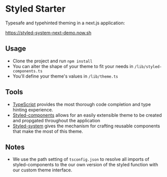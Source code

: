 # Styled Starter

Typesafe and typehinted theming in a next.js application:

https://styled-system-next-demo.now.sh

## Usage

- Clone the project and run `npm install`
- You can alter the shape of your theme to fit your needs in `/lib/styled-components.ts`
- You'll define your theme's values in `/lib/theme.ts`

## Tools

- [TypeScript](https://www.typescriptlang.org/) provides the most thorough code completion and type hinting experience.
- [Styled-components](https://www.styled-components.com/) allows for an easily extensible theme to be created and propgated throughout the application
- [Styled-system](https://github.com/jxnblk/styled-system) gives the mechanism for crafting reusable components that make the most of this theme.

## Notes

- We use the path setting of `tsconfig.json` to resolve all imports of styled-components to the our own version of the styled function with our custom theme interface.
